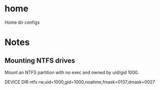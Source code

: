 # home
Home dir configs

Notes
=================


Mounting NTFS drives
----------------------

Mount an NTFS partition with no exec and owned by uid/gid 1000.

DEVICE DIR ntfs	rw,uid=1000,gid=1000,noatime,fmask=0137,dmask=0027

